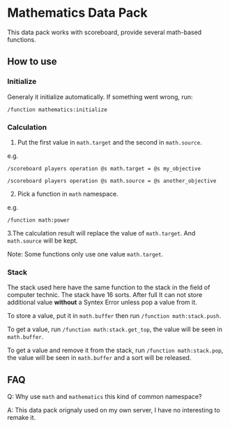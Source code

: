# Mathematics Data Pack

This data pack works with scoreboard, provide several math-based functions. 

## How to use

### Initialize

Generaly it initialize automatically. If something went wrong, run:

`/function mathematics:initialize`

### Calculation

1. Put the first value in `math.target` and the second in `math.source`.

e.g.

`/scoreboard players operation @s math.target = @s my_objective`

`/scoreboard players operation @s math.source = @s another_objective`

2. Pick a function in `math` namespace.

e.g.

`/function math:power`

3.The calculation result will replace the value of `math.target`. And `math.source` will be kept.

Note: Some functions only use one value `math.target`.

### Stack

The stack used here have the same function to the stack in the field of computer technic. The stack have 16 sorts. After full It can not store additional value **without** a Syntex Error unless pop a value from it.

To store a value, put it in `math.buffer` then run `/function math:stack.push`.

To get a value, run `/function math:stack.get_top`, the value will be seen in `math.buffer`.

To get a value and remove it from the stack, run `/function math:stack.pop`, the value will be seen in `math.buffer` and a sort will be released.

## FAQ

Q: Why use `math` and `mathematics` this kind of common namespace?

A: This data pack orignaly used on my own server, I have no interesting to remake it.
